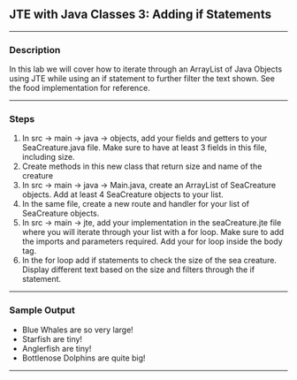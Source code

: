 ## JTE with Java Classes 3: Adding if Statements
---
### Description
In this lab we will cover how to iterate through an ArrayList of Java Objects using JTE while using an if statement to further filter the text shown. See the food implementation for reference.

---
### Steps

1. In src -> main -> java -> objects, add your fields and getters to your SeaCreature.java file. Make sure to have at least 3 fields in this file, including size.
2. Create methods in this new class that return size and name of the creature
2. In src -> main -> java -> Main.java, create an ArrayList of SeaCreature objects. Add at least 4 SeaCreature objects to your list.
3. In the same file, create a new route and handler for your list of SeaCreature objects.
4. In src -> main -> jte, add your implementation in the seaCreature.jte file where you will iterate through your list with a for loop. Make sure to add the imports and parameters required. Add your for loop inside the body tag.
5. In the for loop add if statements to check the size of the sea creature. Display different text based on the size and filters through the if statement.


---
### Sample Output
* Blue Whales are so very large!
* Starfish are tiny!
* Anglerfish are tiny!
* Bottlenose Dolphins are quite big!
---
